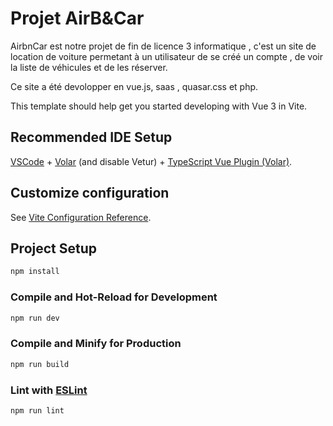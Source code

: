 # Projet AirB&Car

AirbnCar est notre projet de fin de licence 3 informatique , c'est un site de location de voiture permetant à un utilisateur de se créé un compte , de voir la liste de véhicules et de les réserver. 

Ce site a été devolopper en vue.js, saas , quasar.css et php.



This template should help get you started developing with Vue 3 in Vite.

## Recommended IDE Setup

[VSCode](https://code.visualstudio.com/) + [Volar](https://marketplace.visualstudio.com/items?itemName=Vue.volar) (and disable Vetur) + [TypeScript Vue Plugin (Volar)](https://marketplace.visualstudio.com/items?itemName=Vue.vscode-typescript-vue-plugin).

## Customize configuration

See [Vite Configuration Reference](https://vitejs.dev/config/).

## Project Setup

```sh
npm install
```

### Compile and Hot-Reload for Development

```sh
npm run dev
```

### Compile and Minify for Production

```sh
npm run build
```

### Lint with [ESLint](https://eslint.org/)

```sh
npm run lint
```
